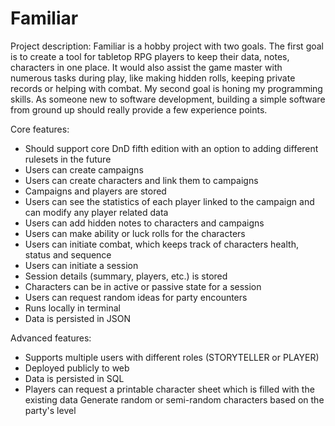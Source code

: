 # Familiar
Project description:
Familiar is a hobby project with two goals. 
The first goal is to create a tool for tabletop RPG players to keep their data, notes, characters in one place. It would also assist the game master with numerous tasks during play, like making hidden rolls, keeping private records or helping with combat.
My second goal is honing my programming skills. As someone new to software development, building a simple software from ground up should really provide a few experience points.

Core features:
* Should support core DnD fifth edition with an option to adding different rulesets in the future
* Users can create campaigns
* Users can create characters and link them to campaigns
* Campaigns and players are stored
* Users can see the statistics of each player linked to the campaign and can modify any player related data
* Users can add hidden notes to characters and campaigns
* Users can make ability or luck rolls for the characters
* Users can initiate combat, which keeps track of characters health, status and sequence
* Users can initiate a session
* Session details (summary, players, etc.) is stored
* Characters can be in active or passive state for a session
* Users can request random ideas for party encounters
* Runs locally in terminal
* Data is persisted in JSON

Advanced features:
* Supports multiple users with different roles (STORYTELLER or PLAYER)
* Deployed publicly to web
* Data is persisted in SQL
* Players can request a printable character sheet which is filled with the existing data
Generate random or semi-random characters based on the party's level